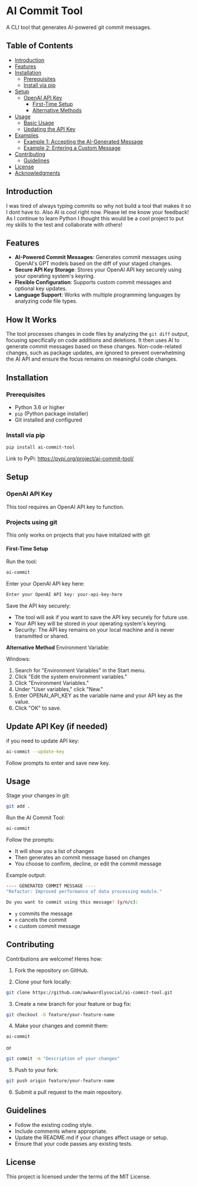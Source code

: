 # AI Commit Tool

A CLI tool that generates AI-powered git commit messages.

## Table of Contents

- [Introduction](#introduction)
- [Features](#features)
- [Installation](#installation)
  - [Prerequisites](#prerequisites)
  - [Install via pip](#install-via-pip)
- [Setup](#setup)
  - [OpenAI API Key](#openai-api-key)
    - [First-Time Setup](#first-time-setup)
    - [Alternative Methods](#alternative-methods)
- [Usage](#usage)
  - [Basic Usage](#basic-usage)
  - [Updating the API Key](#updating-the-api-key)
- [Examples](#examples)
  - [Example 1: Accepting the AI-Generated Message](#example-1-accepting-the-ai-generated-message)
  - [Example 2: Entering a Custom Message](#example-2-entering-a-custom-message)
- [Contributing](#contributing)
  - [Guidelines](#guidelines)
- [License](#license)
- [Acknowledgments](#acknowledgments)

## Introduction

I was tired of always typing commits so why not build a tool that makes it so I dont have to. Also AI is cool right now. Please let me know your feedback! As I continue to learn Python I thought this would be a cool project to put my skills to the test and collaborate with others!

## Features

- **AI-Powered Commit Messages**: Generates commit messages using OpenAI's GPT models based on the diff of your staged changes.
- **Secure API Key Storage**: Stores your OpenAI API key securely using your operating system's keyring.
- **Flexible Configuration**: Supports custom commit messages and optional key updates.
- **Language Support**: Works with multiple programming languages by analyzing code file types.

## How It Works

The tool processes changes in code files by analyzing the `git diff` output, focusing specifically on code additions and deletions. It then uses AI to generate commit messages based on these changes. Non-code-related changes, such as package updates, are ignored to prevent overwhelming the AI API and ensure the focus remains on meaningful code changes.

## Installation

### Prerequisites

- Python 3.6 or higher
- `pip` (Python package installer)
- Git installed and configured

### Install via pip

```bash
pip install ai-commit-tool
```

Link to PyPi:
https://pypi.org/project/ai-commit-tool/

## Setup

### OpenAI API Key

This tool requires an OpenAI API key to function. 

### Projects using git

This only works on projects that you have initalized with git

#### First-Time Setup

Run the tool:

```bash
ai-commit
```
Enter your OpenAI API key here:

```bash
Enter your OpenAI API key: your-api-key-here
```

Save the API key securely:

- The tool will ask if you want to save the API key securely for future use.
- Your API key will be stored in your operating system's keyring.
- Security: The API key remains on your local machine and is never transmitted or shared.

**Alternative Method**
Environment Variable:

Windows:

1. Search for "Environment Variables" in the Start menu.
2. Click "Edit the system environment variables."
3. Click "Environment Variables."
4. Under "User variables," click "New."
5. Enter OPENAI_API_KEY as the variable name and your API key as the value.
6. Click "OK" to save.

## Update API Key (if needed)

if you need to update API key:

```bash
ai-commit --update-key
```

Follow prompts to enter and save new key.

## Usage

Stage your changes in git:

```bash
git add .
```

Run the AI Commit Tool:

```bash
ai-commit
```

Follow the prompts:

- It will show you a list of changes
- Then generates an commit message based on changes
- You choose to confirm, decline, or edit the commit message

Example output:

```bash
---- GENERATED COMMIT MESSAGE ----
"Refactor: Improved performance of data processing module."

Do you want to commit using this message? (y/n/c):
```

- `y` commits the message
- `n` cancels the commit
- `c` custom commit message

## Contributing

Contributions are welcome! Heres how:

1. Fork the repository on GitHub.

2. Clone your fork locally:

```bash
git clone https://github.com/awkwardlysocial/ai-commit-tool.git
```

3. Create a new branch for your feature or bug fix:

```bash
git checkout -b feature/your-feature-name
```

4. Make your changes and commit them:

```bash
ai-commit
```

 or

```bash
git commit -m "Description of your changes"
```

5. Push to your fork:

```bash
git push origin feature/your-feature-name
```

6. Submit a pull request to the main repository.

## Guidelines

- Follow the existing coding style.
- Include comments where appropriate.
- Update the README.md if your changes affect usage or setup.
- Ensure that your code passes any existing tests.

## License

This project is licensed under the terms of the MIT License.